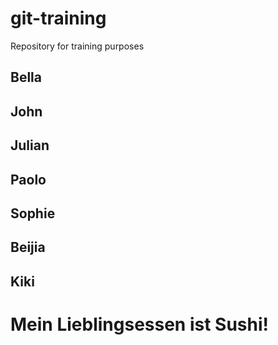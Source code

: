 # git-training

Repository for training purposes

## Bella

## John

## Julian

## Paolo

## Sophie

## Beijia

## Kiki
# Mein Lieblingsessen ist Sushi!